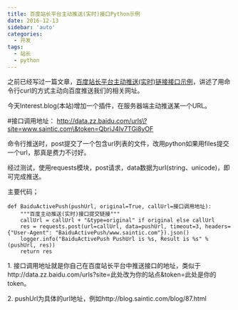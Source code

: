 ```yaml
---
title: 百度站长平台主动推送(实时)接口Python示例
date: 2016-12-13
sidebar: 'auto'
categories:
  - 开发
tags:
  - 站长
  - python
---
```


之前已经写过一篇文章，[百度站长平台主动推送\(实时\)链接接口示例](http://blog.saintic.com/blog/87.html)，讲述了用命令行curl的方式主动向百度推送我们的相关网址。  

今天Interest.blog\(本站\)增加一个插件，在服务器端主动推送某一个URL。

#接口调用地址： http://data.zz.baidu.com/urls\?site=www.saintic.com\&token=QbriJ4Iv7TGi8yOF

命令行推送时，post提交了一个包含url列表的文件，改用python如果用files提交一个url，那真是费力不讨好。

经过测试，使用requests模块，post请求，data数据为url\(string、unicode\)，即可完成推送。

主要代码；

```
def BaiduActivePush(pushUrl, original=True, callUrl=接口调用地址):
    """百度主动推送(实时)接口提交链接"""
    callUrl = callUrl + "&type=original" if original else callUrl
    res = requests.post(url=callUrl, data=pushUrl, timeout=3, headers={"User-Agent": "BaiduActivePush/www.saintic.com"}).json()
    logger.info("BaiduActivePush PushUrl is %s, Result is %s" % (pushUrl, res))
    return res
```

1\. 接口调用地址就是你自己在百度站长平台中推送接口的地址，类似于http://data.zz.baidu.com/urls\?site=此处改为你的站点\&token=此处是你的token。

2\. pushUrl为具体的url地址，例如http://blog.saintic.com/blog/87.html
